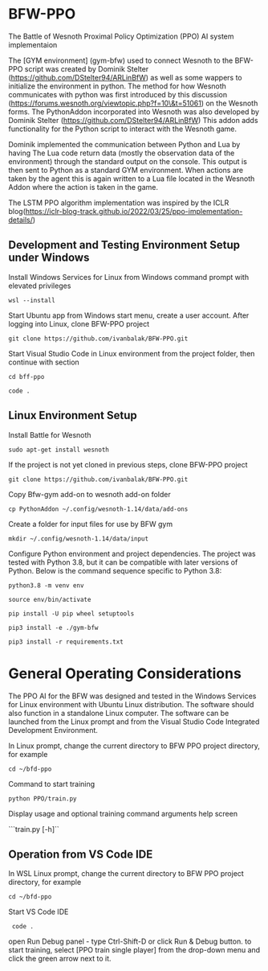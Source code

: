# BFW-PPO
The Battle of Wesnoth Proximal Policy Optimization (PPO) AI system implementaion

The [GYM environment] (gym-bfw)  used to connect Wesnoth to the BFW-PPO script was created by Dominik Stelter (https://github.com/DStelter94/ARLinBfW) as well as some wappers to initialize the environment in python. The method for how Wesnoth communicates with python was first introduced by this discussion (https://forums.wesnoth.org/viewtopic.php?f=10\&t=51061) on the Wesnoth forms. The PythonAddon incorporated into Wesnoth was also developed by Dominik Stelter (https://github.com/DStelter94/ARLinBfW) This addon adds functionality for the Python script to interact with the Wesnoth game.

Dominik implemented the communication between Python and Lua by having The Lua code return data (mostly the observation data of the environment) through the standard output on the console. This output is then sent to Python as a standard GYM environment. When actions are taken by the agent this is again written to a Lua file located in the Wesnoth Addon where the action is taken in the game.

The LSTM PPO algorithm implementation was inspired by the ICLR blog(https://iclr-blog-track.github.io/2022/03/25/ppo-implementation-details/)
 

## Development and Testing Environment Setup under Windows
Install Windows Services for Linux from Windows command prompt with elevated privileges

```wsl --install```

Start Ubuntu app from Windows start menu, create a user account. After logging into Linux, clone BFW-PPO project

```git clone https://github.com/ivanbalak/BFW-PPO.git```

Start Visual Studio Code in Linux environment from the project folder, then continue with section

``` cd bff-ppo ```

``` code .  ```

## Linux Environment Setup
Install Battle for Wesnoth

```sudo apt-get install wesnoth```

If the project is not yet cloned in previous steps, clone BFW-PPO project

```git clone https://github.com/ivanbalak/BFW-PPO.git```

Copy Bfw-gym add-on to wesnoth add-on folder

```cp PythonAddon ~/.config/wesnoth-1.14/data/add-ons```

Create a folder for input files for use by BFW gym

```mkdir ~/.config/wesnoth-1.14/data/input```

Configure Python environment and project dependencies. The project was tested with Python 3.8, but it can be compatible with later versions of Python. Below is the command sequence specific to Python 3.8: 

```python3.8 -m venv env ```

```source env/bin/activate```

```pip install -U pip wheel setuptools```

```pip3 install -e ./gym-bfw```

```pip3 install -r requirements.txt ```


# General Operating Considerations
The PPO AI for the BFW was designed and tested in the Windows Services for Linux environment with Ubuntu Linux distribution. The software should also function in a standalone Linux computer. The software can be launched from the Linux prompt and from the Visual Studio Code Integrated Development Environment.

In Linux prompt, change the current directory to BFW PPO project directory, for example

```cd ~/bfd-ppo```

Command to start training

```python PPO/train.py```

Display usage and optional training command arguments help screen

```train.py [-h]``

## Operation from VS Code IDE
In WSL Linux prompt, change the current directory to BFW PPO project directory, for example

```cd ~/bfd-ppo```

Start VS Code IDE

``` code .```

open Run Debug panel - type Ctrl-Shift-D or click Run & Debug button. to start training, select [PPO train single player] from the drop-down menu and click the
green arrow next to it.